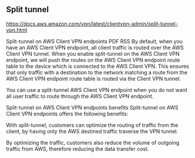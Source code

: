 ## Split tunnel 
https://docs.aws.amazon.com/vpn/latest/clientvpn-admin/split-tunnel-vpn.html

Split-tunnel on AWS Client VPN endpoints
PDF
RSS
By default, when you have an AWS Client VPN endpoint, all client traffic is routed over the AWS Client VPN tunnel. When you enable split-tunnel on the AWS Client VPN endpoint, we will push the routes on the AWS Client VPN endpoint route table to the device which is connected to the AWS Client VPN. This ensures that only traffic with a destination to the network matching a route from the AWS Client VPN endpoint route table is routed via the Client VPN tunnel.

You can use a split-tunnel AWS Client VPN endpoint when you do not want all user traffic to route through the AWS Client VPN endpoint.

Split-tunnel on AWS Client VPN endpoints benefits
Split-tunnel on AWS Client VPN endpoints offers the following benefits:

With split-tunnel, customers can optimize the routing of traffic from the client, by having only the AWS destined traffic traverse the VPN tunnel.

By optimizing the traffic, customers also reduce the volume of outgoing traffic from AWS, therefore reducing the data transfer cost.
